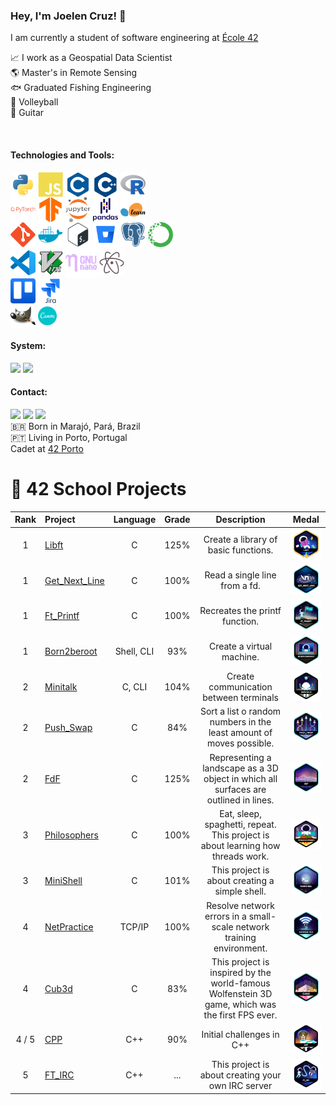 ### Hey, I'm Joelen Cruz! 👋   

I am currently a student of software engineering at [École 42](https://www.42porto.com/)

📈 I work as a Geospatial Data Scientist  
🌎 Master's in Remote Sensing   
🐟 Graduated Fishing Engineering   
🏐 Volleyball  
🎸 Guitar  

 
<div  align="left"> 
  <div style="display: inline_block"><br>
     <h4>Technologies and Tools:</h4>
     <img align="center" alt="Python" height="40" width="40" src="https://github.com/devicons/devicon/blob/master/icons/python/python-original.svg">
     <img align="center" alt="JavaScript" height="40" width="40" src="https://raw.githubusercontent.com/devicons/devicon/master/icons/javascript/javascript-plain.svg">
     <img align="center" alt="c" height="40" width="40" src="https://raw.githubusercontent.com/devicons/devicon/master/icons/c/c-plain.svg">
     <img align="center" alt="cplusplus" height="40" width="40" src="https://raw.githubusercontent.com/devicons/devicon/master/icons/cplusplus/cplusplus-plain.svg">  
     <img align="center" alt="r" height="40" width="40" src="https://github.com/devicons/devicon/blob/master/icons/r/r-original.svg"> 
     <br>
    <img align="center" alt="pytorch" height="40" width="40" src="https://github.com/devicons/devicon/blob/master/icons/pytorch/pytorch-plain-wordmark.svg">
    <img align="center" alt="tensorflow" height="40" width="40" src="https://github.com/devicons/devicon/blob/master/icons/tensorflow/tensorflow-original.svg"> 
    <img align="center" alt="jupyter" height="40" width="40" src="https://github.com/devicons/devicon/blob/master/icons/jupyter/jupyter-original-wordmark.svg">
    <img align="center" alt="pandas" height="40" width="40" src="https://github.com/devicons/devicon/blob/master/icons/pandas/pandas-original-wordmark.svg"> 
    <img align="center" alt="scikitlearn" height="40" width="40" src="https://github.com/devicons/devicon/blob/master/icons/scikitlearn/scikitlearn-original.svg"> 
     <br>
     <img align="center" alt="git" height="40" width="40" src="https://raw.githubusercontent.com/devicons/devicon/master/icons/git/git-plain.svg">
     <img align="center" alt="docker" height="40" width="40" src="https://raw.githubusercontent.com/devicons/devicon/master/icons/docker/docker-plain.svg">
     <img align="center" alt="bash" height="40" width="40" src="https://github.com/devicons/devicon/blob/master/icons/bash/bash-plain.svg">
     <img align="center" alt="bitbucket" height="40" width="40" src="https://github.com/devicons/devicon/blob/master/icons/bitbucket/bitbucket-original.svg">
    <img align="center" alt="postgresql" height="40" width="40" src="https://github.com/devicons/devicon/blob/master/icons/postgresql/postgresql-plain.svg">
    <img align="center" alt="anaconda" height="40" width="40" src="https://github.com/devicons/devicon/blob/master/icons/anaconda/anaconda-original.svg"> 
    <br>
    <img align="center" alt="vscode" height="40" width="40" src="https://github.com/devicons/devicon/blob/master/icons/vscode/vscode-original.svg">
    <img align="center" alt="vim" height="40" width="40" src="https://github.com/devicons/devicon/blob/master/icons/vim/vim-original.svg">
    <img align="center" alt="nano" height="50" width="50" src="https://github.com/devicons/devicon/blob/master/icons/nano/nano-plain-wordmark.svg">
    <img align="center" alt="atom" height="40" width="40" src="https://github.com/devicons/devicon/blob/master/icons/atom/atom-original.svg">
    <br>
    <img align="center" alt="trello" height="40" width="40" src="https://github.com/devicons/devicon/blob/master/icons/trello/trello-original.svg">
    <img align="center" alt="jira" height="40" width="40" src="https://github.com/devicons/devicon/blob/master/icons/jira/jira-original-wordmark.svg"> 
    <br>
    <img align="center" alt="gimp" height="40" width="40" src="https://github.com/devicons/devicon/blob/master/icons/gimp/gimp-original.svg">
    <img align="center" alt="canva" height="30" width="30" src="https://github.com/devicons/devicon/blob/master/icons/canva/canva-original.svg">

    

</div>
 
                
<div>
     <h4>System:</h4>
     <img src="https://img.shields.io/badge/Windows-0078D6?style=for-the-badge&logo=windows&logoColor=white">
     <img src="https://img.shields.io/badge/Linux-0078D6?style=for-the-badge&logo=linux&logoColor=white">    
</div>
            
<div>
  <h4>Contact:</h4>
  <a style="border-radhttps://github.com/JoelenCruz/push_swapius:10%" href="https://www.instagram.com/joelen_cruz/" target="_blank"><img src="https://img.shields.io/badge/-Instagram-%23E4405F?style=for-the-badge&logo=instagram&logoColor=white" target="_blank"></a>
  <a href="https://www.linkedin.com/in/joelen-cruz-da-silva-5b2a43113//" target="_blank"><img src="https://img.shields.io/badge/-LinkedIn-%230077B5?style=for-the-badge&logo=linkedin&logoColor=white" target="_blank"></a> 
  <a style="widht: 20px" href="mailto:joelencruz@gmail.com" ><img src="https://img.shields.io/badge/Google_gmail-0078D4?style=for-the-badge&logo=google-gmail&logoColor=white"></a>
</div>
      
            
<div>
🇧🇷 Born in Marajó, Pará, Brazil <br>
🇵🇹 Living in Porto, Portugal <br>
Cadet at <a href='https://www.42porto.com/'>42 Porto</a>
</div>
  
<summary><h1>🚀 42 School Projects</h1></summary>

| Rank | Project | Language | Grade | Description | Medal |
| :---: | :--- | :---: | :---: | :---: | :---: |
| 1 | [Libft](https://github.com/JoelenCruz/libft_42) | C | 125% | Create a library of basic functions. | [![Libft](https://github.com/humbertoarndt/humbertoarndt/blob/main/42_badges/libftm.png)](https://github.com/JoelenCruz/libft_42) |
| 1 | [Get_Next_Line](https://github.com/JoelenCruz/get_next_line_42) | C | 100% | Read a single line from a fd. | [![GNL](https://github.com/humbertoarndt/humbertoarndt/blob/main/42_badges/get_next_linee.png)](https://github.com/JoelenCruz/get_next_line_42)|
| 1 | [Ft_Printf](https://github.com/JoelenCruz/printf_42) | C | 100% | Recreates the printf function. | [![ft_printf](https://github.com/humbertoarndt/humbertoarndt/blob/main/42_badges/ft_printfe.png)](https://github.com/JoelenCruz/printf_42) |
| 1 | [Born2beroot]() | Shell, CLI | 93% | Create a virtual machine. | [![Born2beRoot](https://github.com/humbertoarndt/humbertoarndt/blob/main/42_badges/born2beroote.png)]() |
| 2 | [Minitalk](https://github.com/JoelenCruz/minitalk_42) | C, CLI | 104% | Create communication between terminals | [![minitalk](https://github.com/humbertoarndt/humbertoarndt/blob/main/42_badges/minitalkn.png)](https://github.com/JoelenCruz/minitalk_42)|
| 2 | [Push_Swap](https://github.com/JoelenCruz/push_swap) | C | 84% | Sort a list o random numbers in the least amount of moves possible. | [![push_swap](https://github.com/humbertoarndt/humbertoarndt/blob/main/42_badges/push_swape.png)](https://github.com/JoelenCruz/push_swap) |
| 2 | [FdF](https://github.com/JoelenCruz/42_FDF) | C | 125% | Representing a landscape as a 3D object in which all surfaces are outlined in lines. | [![FdF](https://github.com/humbertoarndt/humbertoarndt/blob/main/42_badges/fdfe.png)](https://github.com/JoelenCruz/42_FDF)|
| 3 | [Philosophers](https://github.com/JoelenCruz/Philosophers) | C | 100% | Eat, sleep, spaghetti, repeat. This project is about learning how threads work. | [![Philosophers](https://github.com/humbertoarndt/humbertoarndt/blob/main/42_badges/philosophersn.png)](https://github.com/JoelenCruz/Philosophers) |
| 3 | [MiniShell](https://github.com/JoelenCruz/Minishell) | C | 101% | This project is about creating a simple shell. | [![mishell](https://github.com/humbertoarndt/humbertoarndt/blob/main/42_badges/minishelle.png)](https://github.com/JoelenCruz/Minishell) |
| 4 | [NetPractice](https://github.com/JoelenCruz/netpractice) | TCP/IP | 100% | Resolve network errors in a small-scale network training environment. | [![mishell](https://github.com/humbertoarndt/humbertoarndt/blob/main/42_badges/netpracticee.png)](https://github.com/JoelenCruz/netpractice) |
| 4 | [Cub3d](https://github.com/JoelenCruz/Cub3d_level4_42) | C | 83% | This project is inspired by the world-famous Wolfenstein 3D game, which was the first FPS ever. | [![cub3d](https://github.com/humbertoarndt/humbertoarndt/blob/main/42_badges/cub3de.png)](https://github.com/JoelenCruz/Cub3d_level4_42) |
| 4 / 5 | [CPP](https://github.com/JoelenCruz/CPP__level4_42) | C++ | 90% | Initial challenges in C++ | [![cpp](https://github.com/humbertoarndt/humbertoarndt/blob/main/42_badges/cppn.png)](https://github.com/JoelenCruz/CPP__level4_42) |
| 5 | [FT_IRC](https://github.com/tiagohtavares/ft_irc) | C++ | ... | This project is about creating your own IRC server | [![cpp](https://github.com/humbertoarndt/humbertoarndt/blob/main/42_badges/ft_ircn.png)](https://github.com/tiagohtavares/ft_irc) |







 
 
 
